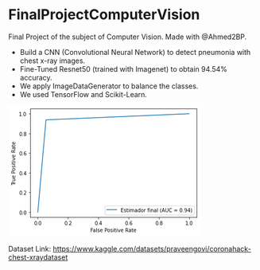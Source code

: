 # FinalProjectComputerVision
Final Project of the subject of Computer Vision. Made with @Ahmed2BP.
* Build a CNN (Convolutional Neural Network) to detect pneumonia with chest x-ray images.
* Fine-Tuned Resnet50 (trained with Imagenet) to obtain 94.54% accuracy.
* We apply ImageDataGenerator to balance the classes.
* We used TensorFlow and Scikit-Learn.

![Curva Roc](https://github.com/sgonzalezsilot/FinalProjectComputerVision/blob/main/images/ROC.png)


Dataset Link: https://www.kaggle.com/datasets/praveengovi/coronahack-chest-xraydataset
